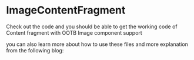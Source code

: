 # ImageContentFragment

Check out the code and you should be able to get the working code of Content fragment with OOTB Image component support

you can also learn more about how to use these files and more explanation from the following blog:
